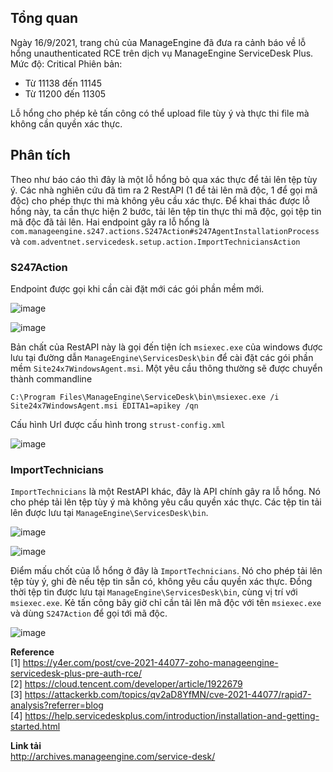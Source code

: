 ## Tổng quan 
Ngày 16/9/2021, trang chủ của ManageEngine đã đưa ra cảnh báo về lỗ hổng unauthenticated RCE trên dịch vụ ManageEngine ServiceDesk Plus. 
Mức độ: Critical 
Phiên bản: 
- Từ 11138 đến 11145 
- Từ 11200 đến 11305 

Lỗ hổng cho phép kẻ tấn công có thể upload file tùy ý và thực thi file mà không cần quyền xác thực.  

## Phân tích 
Theo như báo cáo thì đây là một lỗ hổng bỏ qua xác thực để tải lên tệp tùy ý. Các nhà nghiên cứu đã tìm ra 2 RestAPI (1 để tải lên mã độc, 1 để gọi mã độc) cho phép thực thi mà không yêu cầu xác thực. Để khai thác được lỗ hổng này, ta cần thực hiện 2 bước, tải lên tệp tin thực thi mã độc, gọi tệp tin mã độc đã tải lên. Hai endpoint gây ra lỗ hổng là 
`com.manageengine.s247.actions.S247Action#s247AgentInstallationProcess` và `com.adventnet.servicedesk.setup.action.ImportTechniciansAction` 

### S247Action 

Endpoint được gọi khi cần cài đặt mới các gói phần mềm mới. 
 
![image](https://user-images.githubusercontent.com/22276823/149799221-0ef5ab7c-8755-4064-924c-4b9e685e9bc5.png) 

![image](https://user-images.githubusercontent.com/22276823/149799437-3d4d641f-d73a-4f88-acef-879384db4c76.png) 

Bản chất của RestAPI này là gọi đến tiện ích `msiexec.exe` của windows được lưu tại đường dẫn `ManageEngine\ServicesDesk\bin` để cài đặt các gói phần mềm `Site24x7WindowsAgent.msi`. Một yêu cầu thông thường sẽ được chuyển thành commandline 
```
C:\Program Files\ManageEngine\ServiceDesk\bin\msiexec.exe /i Site24x7WindowsAgent.msi EDITA1=apikey /qn
``` 
Cấu hình Url được cấu hình trong `strust-config.xml` 
 
![image](https://user-images.githubusercontent.com/22276823/149887191-6dd47246-a513-4297-858e-d56ad4f9243b.png)  
 
### ImportTechnicians 
`ImportTechnicians` là một RestAPI khác, đây là API chính gây ra lỗ hổng. Nó cho phép tải lên tệp tùy ý mà không yêu cầu quyền xác thực. Các tệp tin tải lên được lưu tại `ManageEngine\ServicesDesk\bin`. 
 
![image](https://user-images.githubusercontent.com/22276823/149889118-6c61ad94-eb60-4d52-89ea-2a7f36b29942.png) 
  
![image](https://user-images.githubusercontent.com/22276823/149889920-7168848d-23f5-4e6a-ac71-7230a8368613.png) 

Điểm mấu chốt của lỗ hổng ở đây là `ImportTechnicians`. Nó cho phép tải lên tệp tùy ý, ghi đè nếu tệp tin sẵn có, không yêu cầu quyền xác thực. Đồng thời tệp tin được lưu tại `ManageEngine\ServicesDesk\bin`, cùng vị trí với `msiexec.exe`. Kẻ tấn công bây giờ chỉ cần tải lên mã độc với tên `msiexec.exe` và dùng `S247Action` để gọi tới mã độc. 

![image](https://user-images.githubusercontent.com/22276823/149889737-533b270c-fd81-4592-9c30-722deb1c0978.png) 
 
**Reference**  
[1] https://y4er.com/post/cve-2021-44077-zoho-manageengine-servicedesk-plus-pre-auth-rce/  
[2] https://cloud.tencent.com/developer/article/1922679  
[3] https://attackerkb.com/topics/qv2aD8YfMN/cve-2021-44077/rapid7-analysis?referrer=blog  
[4] https://help.servicedeskplus.com/introduction/installation-and-getting-started.html  

**Link tải**  
http://archives.manageengine.com/service-desk/   
